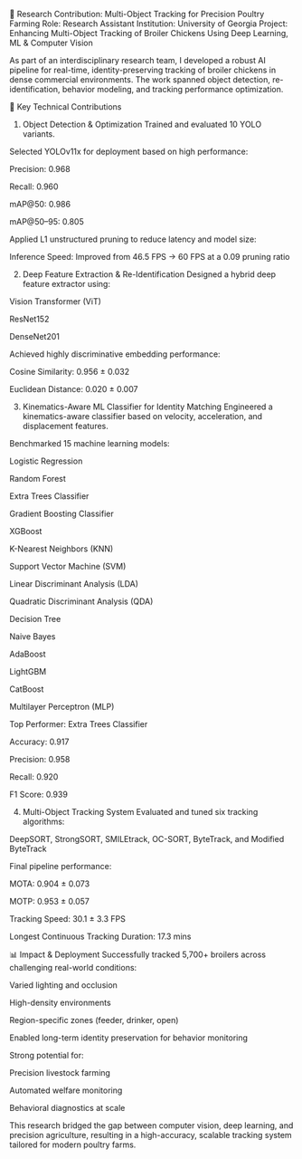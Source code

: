 🔬 Research Contribution: Multi-Object Tracking for Precision Poultry Farming
Role: Research Assistant
Institution: University of Georgia
Project: Enhancing Multi-Object Tracking of Broiler Chickens Using Deep Learning, ML & Computer Vision

As part of an interdisciplinary research team, I developed a robust AI pipeline for real-time, identity-preserving tracking of broiler chickens in dense commercial environments. The work spanned object detection, re-identification, behavior modeling, and tracking performance optimization.

🚀 Key Technical Contributions
1. Object Detection & Optimization
Trained and evaluated 10 YOLO variants.

Selected YOLOv11x for deployment based on high performance:

Precision: 0.968

Recall: 0.960

mAP@50: 0.986

mAP@50–95: 0.805

Applied L1 unstructured pruning to reduce latency and model size:

Inference Speed: Improved from 46.5 FPS → 60 FPS at a 0.09 pruning ratio

2. Deep Feature Extraction & Re-Identification
Designed a hybrid deep feature extractor using:

Vision Transformer (ViT)

ResNet152

DenseNet201

Achieved highly discriminative embedding performance:

Cosine Similarity: 0.956 ± 0.032

Euclidean Distance: 0.020 ± 0.007

3. Kinematics-Aware ML Classifier for Identity Matching
Engineered a kinematics-aware classifier based on velocity, acceleration, and displacement features.

Benchmarked 15 machine learning models:

Logistic Regression

Random Forest

Extra Trees Classifier

Gradient Boosting Classifier

XGBoost

K-Nearest Neighbors (KNN)

Support Vector Machine (SVM)

Linear Discriminant Analysis (LDA)

Quadratic Discriminant Analysis (QDA)

Decision Tree

Naive Bayes

AdaBoost

LightGBM

CatBoost

Multilayer Perceptron (MLP)

Top Performer: Extra Trees Classifier

Accuracy: 0.917

Precision: 0.958

Recall: 0.920

F1 Score: 0.939

4. Multi-Object Tracking System
Evaluated and tuned six tracking algorithms:

DeepSORT, StrongSORT, SMILEtrack, OC-SORT, ByteTrack, and Modified ByteTrack

Final pipeline performance:

MOTA: 0.904 ± 0.073

MOTP: 0.953 ± 0.057

Tracking Speed: 30.1 ± 3.3 FPS

Longest Continuous Tracking Duration: 17.3 mins

📊 Impact & Deployment
Successfully tracked 5,700+ broilers across challenging real-world conditions:

Varied lighting and occlusion

High-density environments

Region-specific zones (feeder, drinker, open)

Enabled long-term identity preservation for behavior monitoring

Strong potential for:

Precision livestock farming

Automated welfare monitoring

Behavioral diagnostics at scale

This research bridged the gap between computer vision, deep learning, and precision agriculture, resulting in a high-accuracy, scalable tracking system tailored for modern poultry farms.



